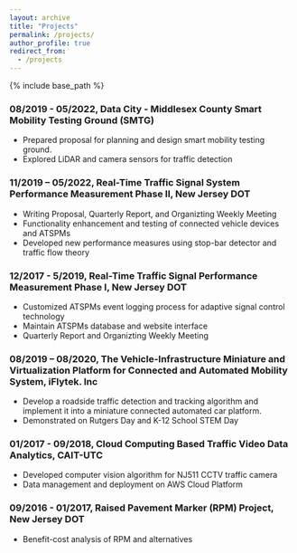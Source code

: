 ```yaml
---
layout: archive
title: "Projects"
permalink: /projects/
author_profile: true
redirect_from:
  - /projects
---
```

{% include base_path %}

### 08/2019 - 05/2022, Data City - Middlesex County Smart Mobility Testing Ground (SMTG)
  * Prepared proposal for planning and design smart mobility testing ground.
  * Explored LiDAR and camera sensors for traffic detection

### 11/2019 – 05/2022, Real-Time Traffic Signal System Performance Measurement Phase II, New Jersey DOT
  * Writing Proposal, Quarterly Report, and Organizting Weekly Meeting
  * Functionality enhancement and testing of connected vehicle devices and ATSPMs
  * Developed new performance measures using stop-bar detector and traffic flow theory

### 12/2017 - 5/2019, Real-Time Traffic Signal Performance Measurement Phase Ⅰ, New Jersey DOT
  * Customized ATSPMs event logging process for adaptive signal control technology
  * Maintain ATSPMs database and website interface
  * Quarterly Report and Organizting Weekly Meeting

### 08/2019 – 08/2020, The Vehicle-Infrastructure Miniature and Virtualization Platform for Connected and Automated Mobility System, iFlytek. Inc
  * Develop a roadside traffic detection and tracking algorithm and implement it into a miniature connected automated car platform.
  * Demonstrated on Rutgers Day and K-12 School STEM Day

###  01/2017 - 09/2018, Cloud Computing Based Traffic Video Data Analytics, CAIT-UTC
  * Developed computer vision algorithm for NJ511 CCTV traffic camera
  * Data management and deployment on AWS Cloud Platform

###  09/2016 - 01/2017, Raised Pavement Marker (RPM) Project, New Jersey DOT
  * Benefit-cost analysis of RPM and alternatives
